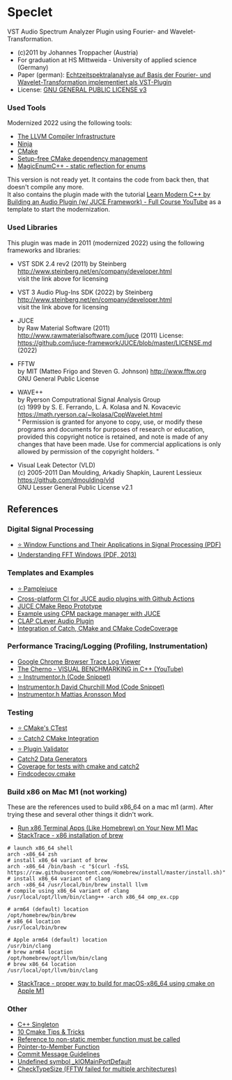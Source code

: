 # Speclet

VST Audio Spectrum Analyzer Plugin using Fourier- and Wavelet-Transformation.

- (c)2011 by Johannes Troppacher (Austria)   
- For graduation at HS Mittweida - University of applied science (Germany)  
- Paper (german): [Echtzeitspektralanalyse auf Basis der Fourier- und Wavelet-Transformation implementiert als VST-Plugin](https://monami.hs-mittweida.de/frontdoor/deliver/index/docId/3216/file/J.Troppacher_2011_Diplomarbeit.pdf)  
- License: [GNU GENERAL PUBLIC LICENSE v3](./LICENSE)

### Used Tools

Modernized 2022 using the following tools:

- [The LLVM Compiler Infrastructure](https://github.com/llvm/llvm-project)
- [Ninja](https://github.com/ninja-build/ninja)
- [CMake](https://gitlab.kitware.com/cmake/cmake)
- [Setup-free CMake dependency management](https://github.com/cpm-cmake/CPM.cmake)
- [MagicEnumC++ - static reflection for enums](https://github.com/Neargye/magic_enum)

This version is not ready yet. 
It contains the code from back then, that doesn't compile any more.   
It also contains the plugin made with the tutorial [Learn Modern C++ by Building an Audio Plugin (w/ JUCE Framework) - Full Course YouTube](https://www.youtube.com/watch?v=i_Iq4_Kd7Rc&list=PLi4rQ_T_X31Gd4pyUbvPltTVSyw8v_yYT&index=5&t=1051s)
as a template to start the modernization.
### Used Libraries

This plugin was made in 2011 (modernized 2022) using the following frameworks and libraries:

- VST SDK 2.4 rev2 (2011)
by Steinberg   
http://www.steinberg.net/en/company/developer.html   
visit the link above for licensing

- VST 3 Audio Plug-Ins SDK (2022)
by Steinberg   
http://www.steinberg.net/en/company/developer.html   
visit the link above for licensing

- JUCE    
by Raw Material Software (2011) 
http://www.rawmaterialsoftware.com/juce (2011) 
License: https://github.com/juce-framework/JUCE/blob/master/LICENSE.md (2022)

- FFTW   
by MIT (Matteo Frigo and Steven G. Johnson)
http://www.fftw.org   
GNU General Public License

- WAVE++   
by Ryerson Computrational Signal Analysis Group   
(c) 1999 by S. E. Ferrando, L. A. Kolasa and N. Kovacevic   
https://math.ryerson.ca/~lkolasa/CppWavelet.html   
"
Permission is granted for anyone to copy, use, or modify these
programs and documents for purposes of research or education,
provided this copyright notice is retained, and note is made of
any changes that have been made.  Use for commercial applications is only
allowed by permission of the copyright holders.
"

- Visual Leak Detector (VLD)   
(c) 2005-2011 Dan Moulding, Arkadiy Shapkin, Laurent Lessieux   
https://github.com/dmoulding/vld   
GNU Lesser General Public License v2.1

## References

### Digital Signal Processing

- [&#11088; Window Functions and Their Applications in Signal Processing (PDF)](https://library.oapen.org/handle/20.500.12657/41686)
- [Understanding FFT Windows (PDF, 2013)](https://www.egr.msu.edu/classes/me451/me451_labs/Fall_2013/Understanding_FFT_Windows.pdf)
### Templates and Examples

- [&#11088; Pamplejuce](https://github.com/sudara/pamplejuce)
- [Cross-platform CI for JUCE audio plugins with Github Actions](https://github.com/maxwellpollack/juce-plugin-ci)
- [JUCE CMake Repo Prototype](https://github.com/eyalamirmusic/JUCECmakeRepoPrototype/blob/master/CMakeLists.txt)
- [Example using CPM package manager with JUCE](https://github.com/robbert-vdh/diopser/blob/master/CMakeLists.txt)
- [CLAP CLever Audio Plugin](https://github.com/free-audio/clap)
- [Integration of Catch, CMake and CMake CodeCoverage](https://github.com/fkromer/catch_cmake_coverage)

### Performance Tracing/Logging (Profiling, Instrumentation)

- [Google Chrome Browser Trace Log Viewer](chrome://tracing/)
- [The Cherno - VISUAL BENCHMARKING in C++ (YouTube)](https://www.youtube.com/watch?v=xlAH4dbMVnU&t=197s)
- [&#11088; Instrumentor.h (Code Snippet)](https://gist.github.com/TheCherno/31f135eea6ee729ab5f26a6908eb3a5e)
- [Instrumentor.h David Churchill Mod (Code Snippet)](https://pastebin.com/qw5Neq4U)
- [Instrumentor.h Mattias Aronsson Mod](https://gist.github.com/maronsson/073840bf94e4d6df94c5f294a6e96e03)

### Testing
- [&#11088; CMake's CTest](https://cmake.org/cmake/help/latest/manual/ctest.1.html)
- [&#11088; Catch2 CMake Integration](https://github.com/catchorg/Catch2/blob/devel/docs/cmake-integration.md)
- [&#11088; Plugin Validator](https://github.com/Tracktion/pluginval)
- [Catch2 Data Generators](https://github.com/catchorg/Catch2/blob/devel/docs/generators.md)
- [Coverage for tests with cmake and catch2](https://stackoverflow.com/questions/65603144/how-to-get-coverage-for-tests-with-cmake-and-catch2)
- [Findcodecov.cmake](https://github.com/catchorg/Catch2/blob/devel/CMake/Findcodecov.cmake)

### Build x86 on Mac M1 (not working)

These are the references used to build x86_64 on a mac m1 (arm). After trying these and several other things it didn't work.

- [Run x86 Terminal Apps (Like Homebrew) on Your New M1 Mac](https://medium.com/swlh/run-x86-terminal-apps-like-homebrew-on-your-new-m1-mac-73bdc9b0f343)
- [StackTrace - x86 installation of brew](https://stackoverflow.com/questions/67386941/using-x86-libraries-and-openmp-on-macos-arm64-architecture#67418208)
```shell
# launch x86_64 shell
arch -x86_64 zsh  
# install x86_64 variant of brew 
arch -x86_64 /bin/bash -c "$(curl -fsSL https://raw.githubusercontent.com/Homebrew/install/master/install.sh)"
# install x86_64 variant of clang
arch -x86_64 /usr/local/bin/brew install llvm 
# compile using x86_64 variant of clang
/usr/local/opt/llvm/bin/clang++ -arch x86_64 omp_ex.cpp
```
```shell
# arm64 (default) location
/opt/homebrew/bin/brew
# x86_64 location
/usr/local/bin/brew
```
```shell
# Apple arm64 (default) location
/usr/bin/clang
# brew arm64 location
/opt/homebrew/opt/llvm/bin/clang
# brew x86_64 location
/usr/local/opt/llvm/bin/clang
```
- [StackTrace - proper way to build for macOS-x86_64 using cmake on Apple M1](https://stackoverflow.com/questions/69803659/what-is-the-proper-way-to-build-for-macos-x86-64-using-cmake-on-apple-m1-arm)

### Other

- [C++ Singleton](https://stackoverflow.com/questions/1008019/c-singleton-design-pattern)
- [10 Cmake Tips & Tricks](https://medium.com/codex/10-cmake-tips-tricks-7f00d407923d)
- [Reference to non-static member function must be called](https://stackoverflow.com/questions/26331628/reference-to-non-static-member-function-must-be-called)
- [Pointer-to-Member Function](http://www.codeguru.com/cpp/cpp/article.php/c17401/C-Tutorial-PointertoMember-Function.htm)
- [Commit Message Guidelines](https://gist.github.com/robertpainsi/b632364184e70900af4ab688decf6f53)
- [Undefined symbol _kIOMainPortDefault](https://forum.juce.com/t/juce-6-1-3-undefined-symbol-kiomainportdefault/49335/9)
- [CheckTypeSize (FFTW failed for multiple architectures)](https://cmake.org/cmake/help/latest/module/CheckTypeSize.html)